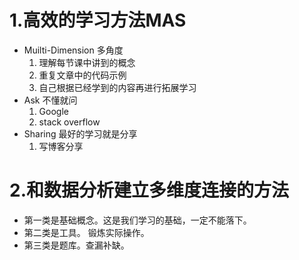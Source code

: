 # 1.高效的学习方法MAS

- Muilti-Dimension 多角度
    1. 理解每节课中讲到的概念
    2. 重复文章中的代码示例
    3. 自己根据已经学到的内容再进行拓展学习
- Ask 不懂就问
    1. Google
    2. stack overflow
- Sharing 最好的学习就是分享
    1. 写博客分享

    
# 2.和数据分析建立多维度连接的方法

- 第一类是基础概念。这是我们学习的基础，一定不能落下。 
- 第二类是工具。 锻炼实际操作。
- 第三类是题库。查漏补缺。

